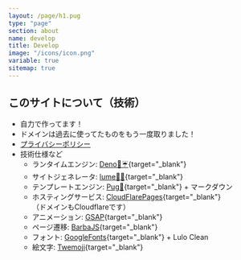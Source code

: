 ```yaml
---
layout: /page/h1.pug
type: "page"
section: about
name: develop
title: Develop
image: "/icons/icon.png"
variable: true
sitemap: true
---
```


## このサイトについて（技術）

- 自力で作ってます！
- ドメインは過去に使ってたものをもう一度取りました！
- [プライバシーポリシー](privacy)
- 技術仕様など
  - ランタイムエンジン: [Deno🦕☔](https://deno.com/runtime){target="_blank"}
  - サイトジェネレータ: [lume🦕🔥](https://lume.land/){target="_blank"}
  - テンプレートエンジン: [Pug🐶](https://pugjs.org/api/getting-started.html){target="_blank"} + マークダウン
  - ホスティングサービス: [CloudFlarePages](https://developers.cloudflare.com/pages/){target="_blank"}\
    （ドメインもCloudflareです）
  - アニメーション: [GSAP](https://greensock.com/gsap/){target="_blank"}
  - ページ遷移: [BarbaJS](https://barba.js.org/){target="_blank"}
  - フォント: [GoogleFonts](https://fonts.google.com/){target="_blank"} + Lulo Clean
  - 絵文字: [Twemoji](https://twemoji.twitter.com/){target="_blank"}
